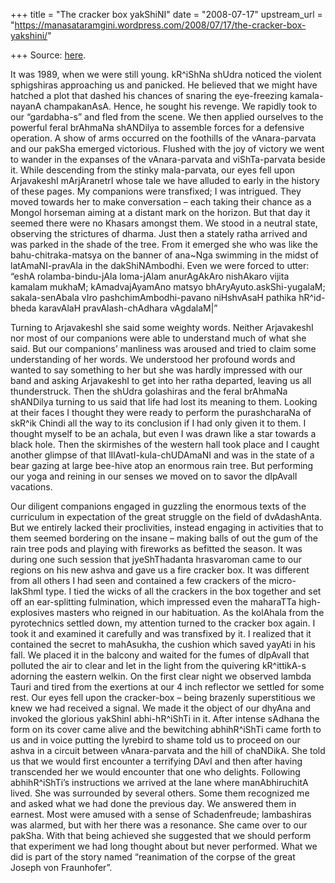 +++
title = "The cracker box yakShiNI"
date = "2008-07-17"
upstream_url = "https://manasataramgini.wordpress.com/2008/07/17/the-cracker-box-yakshini/"

+++
Source: [here](https://manasataramgini.wordpress.com/2008/07/17/the-cracker-box-yakshini/).

It was 1989, when we were still young. kR^iShNa shUdra noticed the violent sphigshiras approaching us and panicked. He believed that we might have hatched a plot that dashed his chances of snaring the eye-freezing kamala-nayanA champakanAsA. Hence, he sought his revenge. We rapidly took to our “gardabha-s” and fled from the scene. We then applied ourselves to the powerful feral brAhmaNa shANDilya to assemble forces for a defensive operation. A show of arms occurred on the foothills of the vAnara-parvata and our pakSha emerged victorious. Flushed with the joy of victory we went to wander in the expanses of the vAnara-parvata and viShTa-parvata beside it. While descending from the stinky mala-parvata, our eyes fell upon ArjavakeshI mArjAranetrI whose tale we have alluded to early in the history of these pages. My companions were transfixed; I was intrigued. They moved towards her to make conversation – each taking their chance as a Mongol horseman aiming at a distant mark on the horizon. But that day it seemed there were no Khasars amongst them. We stood in a neutral state, observing the strictures of dharma. Just then a stately ratha arrived and was parked in the shade of the tree. From it emerged she who was like the bahu-chitraka-matsya on the banner of ana\~Nga swimming in the midst of latAmaNI-pravAla in the dakShiNAmbodhi. Even we were forced to utter: “eshA rolamba-bindu-jAla loma-jAlam anurAgAkAro nishAkaro vijita kamalam mukhaM; kAmadvajAyamAno matsyo bhAryAyuto.askShi-yugalaM; sakala-senAbala vIro pashchimAmbodhi-pavano niHshvAsaH pathika hR^id-bheda karavAlaH pravAlash-chAdhara vAgdalaM\|”

Turning to ArjavakeshI she said some weighty words. Neither ArjavakeshI nor most of our companions were able to understand much of what she said. But our companions’ manliness was aroused and tried to claim some understanding of her words. We understood her profound words and wanted to say something to her but she was hardly impressed with our band and asking ArjavakeshI to get into her ratha departed, leaving us all thunderstruck. Then the shUdra golashiras and the feral brAhmaNa shANDilya turning to us said that life had lost its meaning to them. Looking at their faces I thought they were ready to perform the purashcharaNa of skR^ik Chindi all the way to its conclusion if I had only given it to them. I thought myself to be an achala, but even I was drawn like a star towards a black hole. Then the skirmishes of the western hall took place and I caught another glimpse of that lIlAvatI-kula-chUDAmaNI and was in the state of a bear gazing at large bee-hive atop an enormous rain tree. But performing our yoga and reining in our senses we moved on to savor the dIpAvalI vacations.

Our diligent companions engaged in guzzling the enormous texts of the curriculum in expectation of the great struggle on the field of dvAdashAnta. But we entirely lacked their proclivities, instead engaging in activities that to them seemed bordering on the insane – making balls of out the gum of the rain tree pods and playing with fireworks as befitted the season. It was during one such session that jyeShThadanta hrasvaroman came to our regions on his new ashva and gave us a fire cracker box. It was different from all others I had seen and contained a few crackers of the micro-lakShmI type. I tied the wicks of all the crackers in the box together and set off an ear-splitting fulmination, which impressed even the maharaTTa high-explosives masters who reigned in our habituation. As the kolAhala from the pyrotechnics settled down, my attention turned to the cracker box again. I took it and examined it carefully and was transfixed by it. I realized that it contained the secret to mahAsukha, the cushion which saved yayAti in his fall. We placed it in the balcony and waited for the fumes of dIpAvalI that polluted the air to clear and let in the light from the quivering kR^ittikA-s adorning the eastern welkin. On the first clear night we observed lambda Tauri and tired from the exertions at our 4 inch reflector we settled for some rest. Our eyes fell upon the cracker-box – being brazenly superstitious we knew we had received a signal. We made it the object of our dhyAna and invoked the glorious yakShinI abhi-hR^iShTi in it. After intense sAdhana the form on its cover came alive and the bewitching abhihR^iShTi came forth to us and in voice putting the lyrebird to shame told us to proceed on our ashva in a circuit between vAnara-parvata and the hill of chaNDikA. She told us that we would first encounter a terrifying DAvI and then after having transcended her we would encounter that one who delights. Following abhihR^iShTi’s instructions we arrived at the lane where manAbhiruchitA lived. She was surrounded by several others. Some them recognized me and asked what we had done the previous day. We answered them in earnest. Most were amused with a sense of Schadenfreude; lambashiras was alarmed, but with her there was a resonance. She came over to our pakSha. With that being achieved she suggested that we should perform that experiment we had long thought about but never performed. What we did is part of the story named “reanimation of the corpse of the great Joseph von Fraunhofer”.

